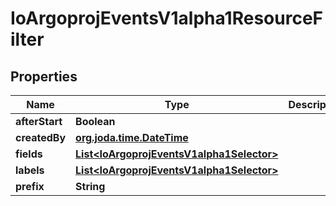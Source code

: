 

# IoArgoprojEventsV1alpha1ResourceFilter

## Properties

Name | Type | Description | Notes
------------ | ------------- | ------------- | -------------
**afterStart** | **Boolean** |  |  [optional]
**createdBy** | [**org.joda.time.DateTime**](org.joda.time.DateTime.md) |  |  [optional]
**fields** | [**List&lt;IoArgoprojEventsV1alpha1Selector&gt;**](IoArgoprojEventsV1alpha1Selector.md) |  |  [optional]
**labels** | [**List&lt;IoArgoprojEventsV1alpha1Selector&gt;**](IoArgoprojEventsV1alpha1Selector.md) |  |  [optional]
**prefix** | **String** |  |  [optional]



